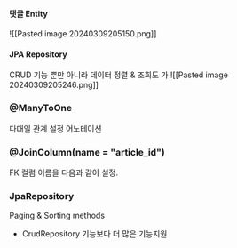 
#### 댓글 Entity
![[Pasted image 20240309205150.png]]

#### JPA Repository

CRUD 기능 뿐만 아니라 데이터 정렬 & 조회도 가
![[Pasted image 20240309205246.png]]

### @ManyToOne
다대일 관계 설정 어노테이션 


### @JoinColumn(name = "article_id")
FK 컬럼 이름을 다음과 같이 설정.

### JpaRepository
Paging & Sorting methods
+ CrudRepository 기능보다 더 많은 기능지원

